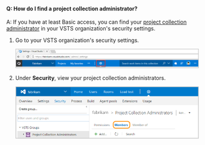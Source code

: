#### Q:	How do I find a project collection administrator?

A: If you have at least Basic access, you can find your [project collection administrator](/vsts/organizations/security/set-project-collection-level-permissions) in your VSTS organization's security settings.

1.	Go to your VSTS organization's security settings. 

	<img alt="Select the gear button, and then select Security" src="./_img/organization-settings-new-ui.png" style="border: 1px solid #CCCCCC" />

1.	Under **Security**, view your project collection administrators.

	<img alt="Go to Project Collection Administrators and then select Members" src="./_img/collection-manage-security-groups-new-ui.png" style="border: 1px solid #CCCCCC" />
